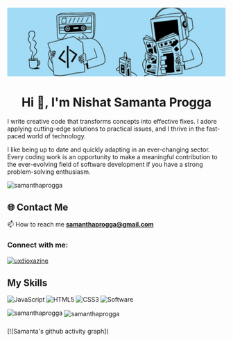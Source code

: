 ![logo](https://github.com/samanthaprogga/samanthaprogga/blob/main/banner%20(1).png)

<h1 align="center">Hi 👋, I'm Nishat Samanta Progga</h1>


I write creative code that transforms concepts into effective fixes. I adore applying cutting-edge solutions to practical issues, 
and I thrive in the fast-paced world of technology.




I like being up to date and quickly adapting in an ever-changing sector. Every coding work is an opportunity to make a meaningful 
contribution to the ever-evolving field of software development if you have a strong problem-solving enthusiasm.

<p align="left"> <img src="https://komarev.com/ghpvc/?username=samanthaprogga&label=Profile%20views&color=0e75b6&style=flat" alt="samanthaprogga" /> </p>

## 🌐 Contact Me
📫 How to reach me **samanthaprogga@gmail.com**

<h3 align="left">Connect with me:</h3>
<p align="left">
<a href="https://instagram.com/uxdioxazine" target="blank"><img align="center" src="https://raw.githubusercontent.com/rahuldkjain/github-profile-readme-generator/master/src/images/icons/Social/instagram.svg" alt="uxdioxazine" height="30" width="40" /></a>
</p>


<h2 align="left"> My Skills</h2>

![JavaScript](https://img.shields.io/badge/CODE-JAVASCRIPT-blue?style=for-the-badge
)
![HTML5](https://img.shields.io/badge/WEB-HTML-blue?style=for-the-badge
)
![CSS3](https://img.shields.io/badge/WEB-CSS-blue?style=for-the-badge
)
![Software](https://img.shields.io/badge/SOFTWARE-MICROSOFT-blue?style=for-the-badge
)



<p><img align="left" src="https://github-readme-stats.vercel.app/api/top-langs?username=samanthaprogga&show_icons=true&locale=en&layout=compact" alt="samanthaprogga" /></p>

<p>&nbsp;<img align="center" src="https://github-readme-stats.vercel.app/api?username=samanthaprogga&show_icons=true&locale=en" alt="samanthaprogga" /></p>

###
[![Samanta's github activity graph](
